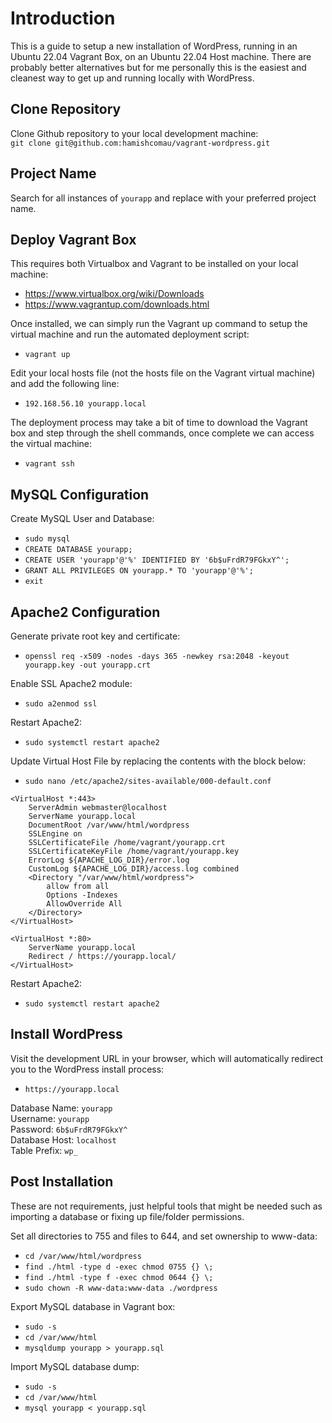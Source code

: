 # Introduction
This is a guide to setup a new installation of WordPress, running in an Ubuntu 22.04 Vagrant Box, on an Ubuntu 22.04 Host machine. There are probably better alternatives but for me personally this is the easiest and cleanest way to get up and running locally with WordPress.

## Clone Repository

Clone Github repository to your local development machine:  
`git clone git@github.com:hamishcomau/vagrant-wordpress.git`

## Project Name

Search for all instances of `yourapp` and replace with your preferred project name.

## Deploy Vagrant Box

This requires both Virtualbox and Vagrant to be installed on your local machine:

* https://www.virtualbox.org/wiki/Downloads
* https://www.vagrantup.com/downloads.html

Once installed, we can simply run the Vagrant up command to setup the virtual machine and run the automated deployment script:

* `vagrant up`

Edit your local hosts file (not the hosts file on the Vagrant virtual machine) and add the following line:

* `192.168.56.10 yourapp.local`

The deployment process may take a bit of time to download the Vagrant box and step through the shell commands, once complete we can access the virtual machine:

* `vagrant ssh`

## MySQL Configuration

Create MySQL User and Database:

* `sudo mysql`
* `CREATE DATABASE yourapp;`
* `CREATE USER 'yourapp'@'%' IDENTIFIED BY '6b$uFrdR79FGkxY^';`
* `GRANT ALL PRIVILEGES ON yourapp.* TO 'yourapp'@'%';`
* `exit`

## Apache2 Configuration

Generate private root key and certificate:

* `openssl req -x509 -nodes -days 365 -newkey rsa:2048 -keyout yourapp.key -out yourapp.crt`

Enable SSL Apache2 module:

* `sudo a2enmod ssl`

Restart Apache2:

* `sudo systemctl restart apache2`

Update Virtual Host File by replacing the contents with the block below:

* `sudo nano /etc/apache2/sites-available/000-default.conf`

```
<VirtualHost *:443>
    ServerAdmin webmaster@localhost
    ServerName yourapp.local
    DocumentRoot /var/www/html/wordpress
    SSLEngine on
    SSLCertificateFile /home/vagrant/yourapp.crt
    SSLCertificateKeyFile /home/vagrant/yourapp.key
    ErrorLog ${APACHE_LOG_DIR}/error.log
    CustomLog ${APACHE_LOG_DIR}/access.log combined
    <Directory "/var/www/html/wordpress">
        allow from all
        Options -Indexes
        AllowOverride All
    </Directory>
</VirtualHost>

<VirtualHost *:80>
    ServerName yourapp.local
    Redirect / https://yourapp.local/
</VirtualHost>
```

Restart Apache2:

* `sudo systemctl restart apache2`

## Install WordPress

Visit the development URL in your browser, which will automatically redirect you to the WordPress install process:

* `https://yourapp.local`

Database Name:  `yourapp`  
Username: `yourapp`  
Password: `6b$uFrdR79FGkxY^`  
Database Host: `localhost`  
Table Prefix: `wp_`

## Post Installation

These are not requirements, just helpful tools that might be needed such as importing a database or fixing up file/folder permissions.

Set all directories to 755 and files to 644, and set ownership to www-data:

* `cd /var/www/html/wordpress`
* `find ./html -type d -exec chmod 0755 {} \;`
* `find ./html -type f -exec chmod 0644 {} \;`
* `sudo chown -R www-data:www-data ./wordpress`

Export MySQL database in Vagrant box:

* `sudo -s`
* `cd /var/www/html`
* `mysqldump yourapp > yourapp.sql`

Import MySQL database dump:

* `sudo -s`
* `cd /var/www/html`
* `mysql yourapp < yourapp.sql`
